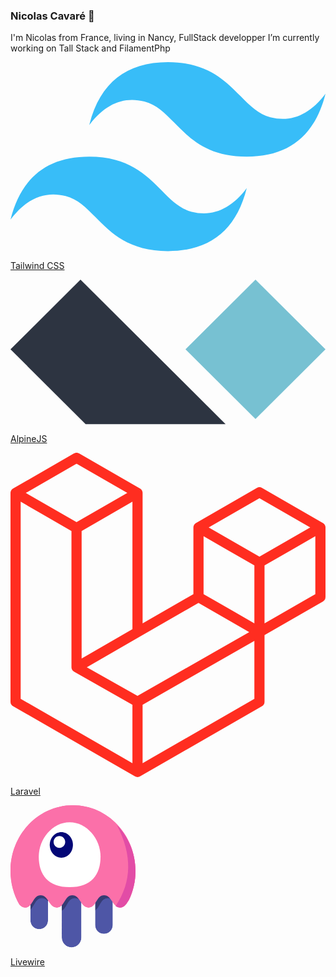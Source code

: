 ### Nicolas Cavaré 👋
I'm Nicolas from France, living in Nancy, FullStack developper
I’m currently working on Tall Stack and FilamentPhp
 
<div class="w-full grid grid-cols-2 gap-y-10 sm:gap-y-0 sm:grid-cols-4">
                        <a href="https://tailwindcss.com" target="_blank" class="w-full h-16 relative hover:-rotate-3 group hover:scale-105 transition-all ease-out duration-300 text-center flex flex-col font-bold items-center justify-center">
                            <div class="h-12 w-full mb-2 flex items-center justify-center">
                                <svg class="h-full w-auto" viewBox="0 0 200 120" fill="none" xmlns="http://www.w3.org/2000/svg">
                                    <path fill-rule="evenodd" clip-rule="evenodd" d="M100 0C73.333 0 56.667 13.333 50 40c10-13.333 21.667-18.333 35-15 7.607 1.9 13.044 7.422 19.063 13.53C113.867 48.48 125.215 60 150 60c26.667 0 43.333-13.333 50-40-10 13.333-21.667 18.333-35 15-7.607-1.9-13.044-7.422-19.063-13.53C136.133 11.52 124.785 0 100 0ZM50 60C23.333 60 6.667 73.333 0 100c10-13.333 21.667-18.333 35-15 7.607 1.904 13.044 7.422 19.063 13.53C63.867 108.48 75.215 120 100 120c26.667 0 43.333-13.333 50-40-10 13.333-21.667 18.333-35 15-7.607-1.9-13.044-7.422-19.063-13.53C86.133 71.52 74.785 60 50 60Z" fill="#38BDF8" class=""></path>
                                </svg>
                            </div>
                            <p class="group-hover:scale-100 scale-0 transition-all ease-out duration-300">Tailwind CSS</p>
                        </a>
                        <a href="https://alpinejs.dev" target="_blank" class="w-full h-16 hover:-rotate-3 group hover:scale-105 transition-all ease-out duration-300 text-center flex flex-col font-bold items-center justify-center">
                            <div class="h-10 w-full mb-2 flex items-center justify-center">
                                <svg class="h-full w-auto" viewBox="0 0 200 92" fill="none" xmlns="http://www.w3.org/2000/svg">
                                    <path fill-rule="evenodd" clip-rule="evenodd" d="M155.556 0 200 44.25l-44.444 44.249-44.445-44.25L155.556 0Z" fill="#77C1D2" class=""></path>
                                    <path fill-rule="evenodd" clip-rule="evenodd" d="m44.444 0 92.139 91.735H47.694L0 44.249 44.444 0Z" fill="#2D3441" class=""></path>
                                </svg>
                            </div>
                            <p class="group-hover:scale-100 scale-0 transition-all ease-out duration-300">AlpineJS</p>
                        </a>
                        <a href="https://laravel.com" target="_blank" class="w-full h-16 hover:-rotate-3 group hover:scale-105 transition-all ease-out duration-300 text-center flex flex-col font-bold items-center justify-center">
                            <div class="h-16 w-full mb-2 flex items-center justify-center">
                                <svg class="h-full w-auto" viewBox="0 0 200 206" fill="none" xmlns="http://www.w3.org/2000/svg">
                                    <path d="M199.887 46.582c.074.275.112.558.113.842v44.198a3.226 3.226 0 0 1-1.619 2.796l-37.093 21.358v42.333a3.231 3.231 0 0 1-1.611 2.796l-77.428 44.576c-.177.101-.37.166-.564.234-.072.024-.14.069-.217.089a3.254 3.254 0 0 1-1.652 0c-.088-.024-.169-.073-.253-.105-.178-.065-.363-.121-.532-.218L1.619 160.905A3.23 3.23 0 0 1 0 158.109V25.514c0-.29.04-.572.113-.845.024-.093.08-.178.113-.27.06-.17.116-.343.205-.5.06-.105.149-.19.222-.286.092-.129.177-.262.285-.374.093-.093.214-.162.319-.242.117-.097.221-.202.354-.278h.004L40.323.43a3.23 3.23 0 0 1 3.222 0l38.708 22.288h.008c.13.08.238.181.355.274.104.08.221.153.314.242.113.116.193.25.29.378.068.097.161.181.217.286.093.161.145.33.21.5.032.092.088.177.113.274.074.274.112.557.112.842v82.817l32.256-18.575V47.42c0-.282.04-.568.112-.838.029-.096.081-.18.113-.274.065-.169.121-.342.21-.5.06-.104.149-.188.217-.285.097-.129.177-.262.29-.375.093-.092.21-.16.314-.241.121-.097.226-.202.355-.278h.004l38.712-22.289a3.224 3.224 0 0 1 3.222 0l38.708 22.289c.137.08.241.18.362.274.101.08.218.153.31.241.113.117.194.25.29.379.073.097.162.181.218.286.093.157.145.33.209.5.037.092.089.177.113.273Zm-6.34 43.175V53.003l-13.545 7.8-18.714 10.775v36.754l32.263-18.575h-.004Zm-38.707 66.487v-36.778l-18.408 10.514-52.564 30.002v37.125l70.972-40.863ZM6.453 31.094v125.15l70.963 40.859v-37.117l-37.073-20.983-.012-.008-.016-.008c-.125-.073-.23-.177-.346-.266-.101-.081-.218-.145-.306-.234l-.009-.012c-.104-.1-.177-.225-.265-.338-.081-.109-.178-.202-.242-.314l-.004-.012c-.073-.121-.117-.266-.17-.403-.052-.121-.12-.234-.152-.363v-.004c-.04-.153-.049-.314-.065-.471-.016-.121-.048-.242-.048-.363V49.668l-18.71-10.78-13.545-7.79v-.004ZM41.938 6.948 9.687 25.515 41.93 44.08l32.247-18.57L41.93 6.948h.008ZM58.71 122.817l18.71-10.771V31.094l-13.546 7.798L45.16 49.668v80.952l13.55-7.803Zm99.356-93.959-32.247 18.566 32.247 18.567 32.243-18.57-32.243-18.563Zm-3.226 42.72-18.714-10.776-13.546-7.799v36.754l18.71 10.772 13.55 7.803V71.578Zm-74.202 82.825 47.299-27.006 23.644-13.494-32.223-18.554-37.1 21.361-33.815 19.469 32.195 18.224Z" fill="#FF2D20"></path>
                                </svg>
                            </div>
                            <p class="group-hover:scale-100 scale-0 transition-all ease-out duration-300">Laravel</p>
                        </a>
                        <a href="https://laravel-livewire.com" target="_blank" class="w-full h-16 hover:-rotate-3 group hover:scale-105 transition-all ease-out duration-300 text-center flex flex-col font-bold items-center justify-center">
                            <div class="h-16 w-full mb-2 flex items-center justify-center">
                                <svg class="h-full w-auto" viewBox="0 0 200 228" height="228" fill="none" xmlns="http://www.w3.org/2000/svg">
                                    <path fill-rule="evenodd" clip-rule="evenodd" d="M189.821 151.122c-3.708 5.607-6.525 12.514-14.065 12.514-12.688 0-13.374-19.565-26.069-19.565-12.695 0-12.009 19.565-24.698 19.565-12.688 0-13.374-19.565-26.07-19.565-12.695 0-12.009 19.565-24.697 19.565-12.688 0-13.374-19.565-26.07-19.565-12.695 0-12.009 19.565-24.697 19.565-3.988 0-6.79-1.932-9.152-4.582C5.223 143.253 0 124.737 0 104.941 0 46.984 44.772 0 100 0s100 46.984 100 104.941c0 16.571-3.66 32.246-10.179 46.181Z" fill="#FB70A9"></path>
                                    <mask id="a" style="mask-type:alpha" maskUnits="userSpaceOnUse" x="31" y="122" width="133" height="106">
                                        <path d="M60.065 140.762v43.467c0 7.8-6.323 14.123-14.123 14.123-7.8 0-14.124-6.323-14.124-14.123v-52.474c2.636-4.838 5.647-9.028 11.076-9.028 8.838 0 11.926 11.102 17.17 18.035Zm53.355 2.265v68.735c0 8.667-7.026 15.693-15.693 15.693-8.666 0-15.692-7.026-15.692-15.693v-77.795c2.955-5.698 6-11.24 12.245-11.24 9.885 0 12.577 13.891 19.14 20.3Zm50.216-1.262v49.9c0 7.801-6.323 14.124-14.123 14.124-7.8 0-14.123-6.323-14.123-14.124v-61.332c2.459-4.209 5.387-7.606 10.275-7.606 9.278 0 12.219 12.236 17.971 19.038Z" fill="#fff"></path>
                                    </mask>
                                    <g mask="url(#a)">
                                        <path d="M60.065 140.762v43.467c0 7.8-6.323 14.123-14.123 14.123-7.8 0-14.124-6.323-14.124-14.123v-52.474c2.636-4.838 5.647-9.028 11.076-9.028 8.838 0 11.926 11.102 17.17 18.035Zm53.355 2.265v68.735c0 8.667-7.026 15.693-15.693 15.693-8.666 0-15.692-7.026-15.692-15.693v-77.795c2.955-5.698 6-11.24 12.245-11.24 9.885 0 12.577 13.891 19.14 20.3Zm50.216-1.262v49.9c0 7.801-6.323 14.124-14.123 14.124-7.8 0-14.123-6.323-14.123-14.124v-61.332c2.459-4.209 5.387-7.606 10.275-7.606 9.278 0 12.219 12.236 17.971 19.038Z" fill="#4E56A6" class=""></path>
                                    </g>
                                    <mask id="b" style="mask-type:alpha" maskUnits="userSpaceOnUse" x="31" y="97" width="133" height="73">
                                        <path d="M60.065 154.084c-2.505-3.068-5.471-5.344-9.76-5.344-10.185 0-12.054 12.835-18.487 18.622v-55.365c0-7.8 6.323-14.123 14.124-14.123 7.8 0 14.123 6.323 14.123 14.123v42.087Zm53.355.99c-2.672-3.555-5.795-6.334-10.535-6.334-11.33 0-12.37 15.887-20.85 20.28v-24.485c0-8.667 7.026-15.693 15.692-15.693 8.667 0 15.693 7.026 15.693 15.693v10.539Zm50.216-2.748c-2.174-2.14-4.752-3.586-8.17-3.586-10.977 0-12.295 14.909-20.076 19.835v-49.696c0-7.8 6.323-14.124 14.123-14.124 7.8 0 14.123 6.324 14.123 14.124v33.447Z" fill="#fff"></path>
                                    </mask>
                                    <g mask="url(#b)">
                                        <path d="M60.065 154.084c-2.505-3.068-5.471-5.344-9.76-5.344-10.185 0-12.054 12.835-18.487 18.622v-55.365c0-7.8 6.323-14.123 14.124-14.123 7.8 0 14.123 6.323 14.123 14.123v42.087Zm53.355.99c-2.672-3.555-5.795-6.334-10.535-6.334-11.33 0-12.37 15.887-20.85 20.28v-24.485c0-8.667 7.026-15.693 15.692-15.693 8.667 0 15.693 7.026 15.693 15.693v10.539Zm50.216-2.748c-2.174-2.14-4.752-3.586-8.17-3.586-10.977 0-12.295 14.909-20.076 19.835v-49.696c0-7.8 6.323-14.124 14.123-14.124 7.8 0 14.123 6.324 14.123 14.124v33.447Z" fill="#000" fill-opacity=".299"></path>
                                    </g>
                                    <path fill-rule="evenodd" clip-rule="evenodd" d="M189.821 151.122c-3.708 5.607-6.525 12.514-14.065 12.514-12.688 0-13.374-19.565-26.069-19.565-12.695 0-12.009 19.565-24.698 19.565-12.688 0-13.374-19.565-26.07-19.565-12.695 0-12.009 19.565-24.697 19.565-12.688 0-13.374-19.565-26.07-19.565-12.695 0-12.009 19.565-24.697 19.565-3.988 0-6.79-1.932-9.152-4.582C5.223 143.253 0 124.737 0 104.941 0 46.984 44.772 0 100 0s100 46.984 100 104.941c0 16.571-3.66 32.246-10.179 46.181Z" fill="#FB70A9" class=""></path>
                                    <path fill-rule="evenodd" clip-rule="evenodd" d="M168.182 161.546c26.205-38.985 26.883-82.227 2.031-129.728C188.634 50.69 200 76.587 200 105.162c0 16.509-3.794 32.124-10.55 46.007-3.844 5.586-6.764 12.467-14.579 12.467-2.674 0-4.834-.806-6.689-2.09Z" fill="#E24CA6"></path>
                                    <path fill-rule="evenodd" clip-rule="evenodd" d="M94.639 131.119c34.775 0 49.417-20.174 49.417-48.824s-22.125-55.022-49.417-55.022c-27.293 0-49.417 26.372-49.417 55.022s14.642 48.824 49.417 48.824Z" fill="#fff"></path>
                                    <path d="M81.352 83.916c10.234 0 18.531-9.158 18.531-20.454 0-11.297-8.296-20.455-18.531-20.455S62.82 52.165 62.82 63.462c0 11.296 8.297 20.454 18.532 20.454Z" fill="#030776"></path>
                                    <path d="M78.263 68.182c5.118 0 9.266-4.227 9.266-9.44 0-5.215-4.148-9.441-9.266-9.441-5.117 0-9.266 4.226-9.266 9.44 0 5.214 4.149 9.44 9.266 9.44Z" fill="#fff"></path>
                                </svg>
                            </div>
                            <p class="group-hover:scale-100 scale-0 transition-all ease-out duration-300">Livewire</p>
                        </a>
                    </div>
